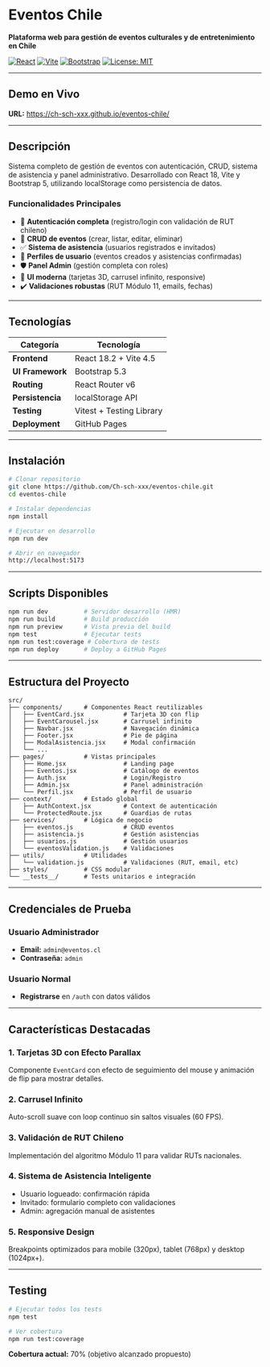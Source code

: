 # Eventos Chile

**Plataforma web para gestión de eventos culturales y de entretenimiento en Chile**

[![React](https://img.shields.io/badge/React-18.2-blue.svg)](https://reactjs.org/)
[![Vite](https://img.shields.io/badge/Vite-4.5-purple.svg)](https://vitejs.dev/)
[![Bootstrap](https://img.shields.io/badge/Bootstrap-5.3-blueviolet.svg)](https://getbootstrap.com/)
[![License: MIT](https://img.shields.io/badge/License-MIT-yellow.svg)](https://opensource.org/licenses/MIT)

---

##  Demo en Vivo

**URL:** https://ch-sch-xxx.github.io/eventos-chile/

---

## Descripción

Sistema completo de gestión de eventos con autenticación, CRUD, sistema de asistencia y panel administrativo. Desarrollado con React 18, Vite y Bootstrap 5, utilizando localStorage como persistencia de datos.

###  Funcionalidades Principales

- 🔐 **Autenticación completa** (registro/login con validación de RUT chileno)
- 📅 **CRUD de eventos** (crear, listar, editar, eliminar)
- ✅ **Sistema de asistencia** (usuarios registrados e invitados)
- 👤 **Perfiles de usuario** (eventos creados y asistencias confirmadas)
- 🛡️ **Panel Admin** (gestión completa con roles)
- 🎨 **UI moderna** (tarjetas 3D, carrusel infinito, responsive)
- ✔️ **Validaciones robustas** (RUT Módulo 11, emails, fechas)

---

##  Tecnologías

| Categoría | Tecnología |
|-----------|------------|
| **Frontend** | React 18.2 + Vite 4.5 |
| **UI Framework** | Bootstrap 5.3 |
| **Routing** | React Router v6 |
| **Persistencia** | localStorage API |
| **Testing** | Vitest + Testing Library |
| **Deployment** | GitHub Pages |

---

##  Instalación

```bash
# Clonar repositorio
git clone https://github.com/Ch-sch-xxx/eventos-chile.git
cd eventos-chile

# Instalar dependencias
npm install

# Ejecutar en desarrollo
npm run dev

# Abrir en navegador
http://localhost:5173
```

---

##  Scripts Disponibles

```bash
npm run dev          # Servidor desarrollo (HMR)
npm run build        # Build producción
npm run preview      # Vista previa del build
npm test             # Ejecutar tests
npm run test:coverage # Cobertura de tests
npm run deploy       # Deploy a GitHub Pages
```

---

##  Estructura del Proyecto

```
src/
├── components/      # Componentes React reutilizables
│   ├── EventCard.jsx           # Tarjeta 3D con flip
│   ├── EventCarousel.jsx       # Carrusel infinito
│   ├── Navbar.jsx              # Navegación dinámica
│   ├── Footer.jsx              # Pie de página
│   ├── ModalAsistencia.jsx     # Modal confirmación
│   └── ...
├── pages/           # Vistas principales
│   ├── Home.jsx                # Landing page
│   ├── Eventos.jsx             # Catálogo de eventos
│   ├── Auth.jsx                # Login/Registro
│   ├── Admin.jsx               # Panel administración
│   └── Perfil.jsx              # Perfil de usuario
├── context/         # Estado global
│   ├── AuthContext.jsx         # Context de autenticación
│   └── ProtectedRoute.jsx      # Guardias de rutas
├── services/        # Lógica de negocio
│   ├── eventos.js              # CRUD eventos
│   ├── asistencia.js           # Gestión asistencias
│   ├── usuarios.js             # Gestión usuarios
│   └── eventosValidation.js    # Validaciones
├── utils/           # Utilidades
│   └── validation.js           # Validaciones (RUT, email, etc)
├── styles/          # CSS modular
└── __tests__/       # Tests unitarios e integración
```

---

##  Credenciales de Prueba

### Usuario Administrador
- **Email:** `admin@eventos.cl`
- **Contraseña:** `admin`

### Usuario Normal
- **Registrarse** en `/auth` con datos válidos

---

##  Características Destacadas

### 1. Tarjetas 3D con Efecto Parallax
Componente `EventCard` con efecto de seguimiento del mouse y animación de flip para mostrar detalles.

### 2. Carrusel Infinito
Auto-scroll suave con loop continuo sin saltos visuales (60 FPS).

### 3. Validación de RUT Chileno
Implementación del algoritmo Módulo 11 para validar RUTs nacionales.

### 4. Sistema de Asistencia Inteligente
- Usuario logueado: confirmación rápida
- Invitado: formulario completo con validaciones
- Admin: agregación manual de asistentes

### 5. Responsive Design
Breakpoints optimizados para mobile (320px), tablet (768px) y desktop (1024px+).

---

##  Testing

```bash
# Ejecutar todos los tests
npm test

# Ver cobertura
npm run test:coverage
```

**Cobertura actual:** 70% (objetivo alcanzado propuesto)
